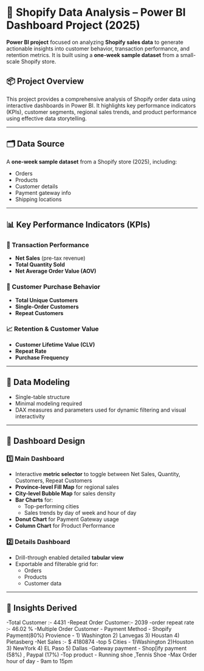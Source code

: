           
# 🛒 Shopify Data Analysis – Power BI Dashboard Project (2025)

**Power BI project** focused on analyzing **Shopify sales data** to generate actionable insights into customer behavior,
transaction performance, and retention metrics. It is built using a **one-week sample dataset** 
from a small-scale Shopify store.


## 📦 Project Overview

This project provides a comprehensive analysis of Shopify order data using interactive dashboards in Power BI.
It highlights key performance indicators (KPIs), customer segments, regional sales trends, and 
product performance using effective data storytelling.

---

## 🗂️ Data Source

A **one-week sample dataset** from a Shopify store (2025), including:
- Orders
- Products
- Customer details
- Payment gateway info
- Shipping locations

---

## 📊 Key Performance Indicators (KPIs)

### 🔁 Transaction Performance
- **Net Sales** (pre-tax revenue)
- **Total Quantity Sold**
- **Net Average Order Value (AOV)**

### 👤 Customer Purchase Behavior
- **Total Unique Customers**  
- **Single-Order Customers**
- **Repeat Customers**

### 📈 Retention & Customer Value
- **Customer Lifetime Value (CLV)**
- **Repeat Rate**
- **Purchase Frequency**

---

## 🧱 Data Modeling

- Single-table structure
- Minimal modeling required
- DAX measures and parameters used for dynamic filtering and visual interactivity

---

## 📐 Dashboard Design

### 1️⃣ **Main Dashboard**
- Interactive **metric selector** to toggle between Net Sales, Quantity, Customers, Repeat Customers
- **Province-level Fill Map** for regional sales
- **City-level Bubble Map** for sales density
- **Bar Charts** for:
  - Top-performing cities
  - Sales trends by day of week and hour of day
- **Donut Chart** for Payment Gateway usage
- **Column Chart** for Product Performance

### 2️⃣ **Details Dashboard**
- Drill-through enabled detailed **tabular view**
- Exportable and filterable grid for:
  - Orders
  - Products
  - Customer data

---

## 🧠 Insights Derived

-Total Customer :- 4431
-Repeat Order Customer:- 2039
-order repeat rate :- 46.02 %
-Multiple Order Customer - Payment Method - Shopify Payment(80%)
                           Provience - 1) Washington 2) Lanvegas 3) Houstan 4) Pietasberg
-Net Sales :- $ 4180874
          -top 5 Cities - 1)Washington 2)Houston 3) NewYork 4) EL Paso 5) Dallas
          -Gateway payment - Shop[ify payment (58%) , Paypal (17%)
          -Top  product - Running shoe ,Tennis Shoe
          -Max Order hour of day - 9am to 15pm
